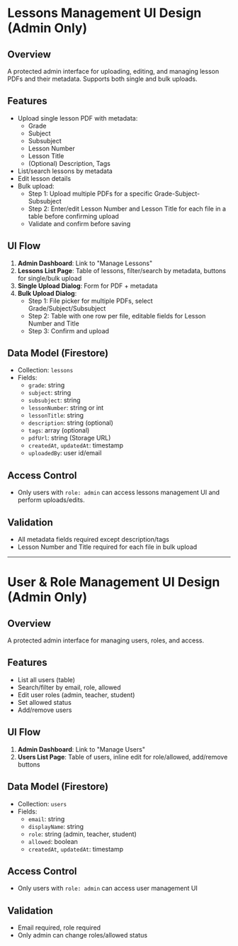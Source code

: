 # Lessons Management UI Design (Admin Only)

## Overview
A protected admin interface for uploading, editing, and managing lesson PDFs and their metadata. Supports both single and bulk uploads.

## Features
- Upload single lesson PDF with metadata:
  - Grade
  - Subject
  - Subsubject
  - Lesson Number
  - Lesson Title
  - (Optional) Description, Tags
- List/search lessons by metadata
- Edit lesson details
- Bulk upload:
  - Step 1: Upload multiple PDFs for a specific Grade-Subject-Subsubject
  - Step 2: Enter/edit Lesson Number and Lesson Title for each file in a table before confirming upload
  - Validate and confirm before saving

## UI Flow
1. **Admin Dashboard**: Link to "Manage Lessons"
2. **Lessons List Page**: Table of lessons, filter/search by metadata, buttons for single/bulk upload
3. **Single Upload Dialog**: Form for PDF + metadata
4. **Bulk Upload Dialog**:
   - Step 1: File picker for multiple PDFs, select Grade/Subject/Subsubject
   - Step 2: Table with one row per file, editable fields for Lesson Number and Title
   - Step 3: Confirm and upload

## Data Model (Firestore)
- Collection: `lessons`
- Fields:
  - `grade`: string
  - `subject`: string
  - `subsubject`: string
  - `lessonNumber`: string or int
  - `lessonTitle`: string
  - `description`: string (optional)
  - `tags`: array (optional)
  - `pdfUrl`: string (Storage URL)
  - `createdAt`, `updatedAt`: timestamp
  - `uploadedBy`: user id/email

## Access Control
- Only users with `role: admin` can access lessons management UI and perform uploads/edits.

## Validation
- All metadata fields required except description/tags
- Lesson Number and Title required for each file in bulk upload

---

# User & Role Management UI Design (Admin Only)

## Overview
A protected admin interface for managing users, roles, and access.

## Features
- List all users (table)
- Search/filter by email, role, allowed
- Edit user roles (admin, teacher, student)
- Set allowed status
- Add/remove users

## UI Flow
1. **Admin Dashboard**: Link to "Manage Users"
2. **Users List Page**: Table of users, inline edit for role/allowed, add/remove buttons

## Data Model (Firestore)
- Collection: `users`
- Fields:
  - `email`: string
  - `displayName`: string
  - `role`: string (admin, teacher, student)
  - `allowed`: boolean
  - `createdAt`, `updatedAt`: timestamp

## Access Control
- Only users with `role: admin` can access user management UI

## Validation
- Email required, role required
- Only admin can change roles/allowed status
